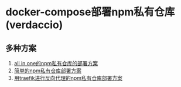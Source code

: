 # docker-compose部署npm私有仓库(verdaccio)

## 多种方案
1. [all in one的npm私有仓库的部署方案](../allinone) 
2. [简单的npm私有仓库部署方案](./local) 
3. [用traefik进行反向代理的npm私有仓库部署方案](./traefik) 